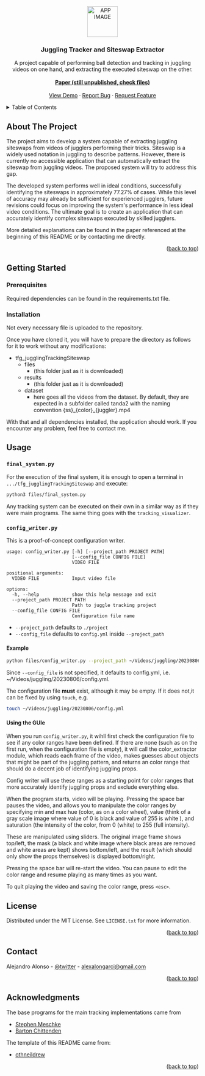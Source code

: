 <div align="center">
  <a href="https://github.com/othneildrew/Best-README-Template">
    <img src="images/logo.png" alt="APP IMAGE" width="80" height="80">
  </a>

  <h3 align="center">Juggling Tracker and Siteswap Extractor</h3>

  <p align="center">
    A project capable of performing ball detection and tracking in juggling videos on one hand, and extracting the executed siteswap on the other.
    <br />
    <br />
    <a href="https://github.com/AlejandroAlonsoG/tfg_jugglingTrackingSiteswap"><strong>Paper (still unpublished, check files)</strong></a>
    <br />
    <br />
    <a href="https://github.com/AlejandroAlonsoG/tfg_jugglingTrackingSiteswap">View Demo</a>
    ·
    <a href="https://github.com/AlejandroAlonsoG/tfg_jugglingTrackingSiteswap/issues">Report Bug</a>
    ·
    <a href="https://github.com/AlejandroAlonsoG/tfg_jugglingTrackingSiteswap/issues">Request Feature</a>
  </p>
</div>

<!-- TABLE OF CONTENTS -->
<details>
  <summary>Table of Contents</summary>
  <ol>
    <li>
      <a href="#about-the-project">About The Project</a>
    </li>
    <li>
      <a href="#getting-started">Getting Started</a>
      <ul>
        <li><a href="#prerequisites">Prerequisites</a></li>
        <li><a href="#installation">Installation</a></li>
      </ul>
    </li>
    <li><a href="#usage">Usage</a></li>
    <li><a href="#license">License</a></li>
    <li><a href="#contact">Contact</a></li>
    <li><a href="#acknowledgments">Acknowledgments</a></li>
  </ol>
</details>

<!-- ABOUT THE PROJECT -->
## About The Project

The project aims to develop a system capable of extracting juggling siteswaps from videos of jugglers performing their tricks. Siteswap is a widely used notation in juggling to describe patterns. However, there is currently no accessible application that can automatically extract the siteswap from juggling videos. The proposed system will try to address this gap.

The developed system performs well in ideal conditions, successfully identifying the siteswaps in approximately 77.27% of cases. While this level of accuracy may already be sufficient for experienced jugglers, future revisions could focus on improving the system's performance in less ideal video conditions. The ultimate goal is to create an application that can accurately identify complex siteswaps executed by skilled jugglers.

More detailed explanations can be found in the paper referenced at the beginning of this README or by contacting me directly.

<p align="right">(<a href="#readme-top">back to top</a>)</p>

<!-- GETTING STARTED -->
## Getting Started

### Prerequisites

Required dependencies can be found in the requirements.txt file.

### Installation

Not every necessary file is uploaded to the repository.

Once you have cloned it, you will have to prepare the directory as follows for it to work without any modifications:

- tfg_jugglingTrackingSiteswap
  - files
    - (this folder just as it is downloaded)
  - results
    - (this folder just as it is downloaded)
  - dataset
    - here goes all the videos from the dataset. By default, they are expected in a subfolder called tanda2 with the naming convention {ss}\_{color}\_{juggler}.mp4




With that and all dependencies installed, the application should work. If you encounter any problem, feel free to contact me.

<!-- USAGE EXAMPLES -->
## Usage

### `final_system.py`

For the execution of the final system, it is enough to open a terminal in `.../tfg_jugglingTrackingSiteswap` and execute:

```bash
python3 files/final_system.py
```

Any tracking system can be executed on their own in a similar way as if they were main programs. The same thing goes with the `tracking_visualizer`.

### `config_writer.py`

This is a proof-of-concept configuration writer.

```
usage: config_writer.py [-h] [--project_path PROJECT PATH]
                        [--config_file CONFIG FILE]
                        VIDEO FILE

positional arguments:
  VIDEO FILE            Input video file

options:
  -h, --help            show this help message and exit
  --project_path PROJECT PATH
                        Path to juggle tracking project
  --config_file CONFIG FILE
                        Configuration file name

```

* `--project_path` defaults to `./project`
* `--config_file` defaults to `config.yml` inside `--project_path`


#### Example

```bash
python files/config_writer.py --project_path ~/Videos/juggling/20230806 ~/Videos/juggling/20230806/ss3_blue_barton.mp4
```

Since `--config_file` is not specified, it defaults to config.yml, i.e. ~/Videos/juggling/20230806/config.yml. 

The configuration file **must** exist, although it may be empty. If it does not,it can be fixed by using `touch`, e.g.

```bash
touch ~/Videos/juggling/20230806/config.yml
```
#### Using the GUIe

When you run `config_writer.py`, it wihll first check the configuration file to
see if any color ranges have been defined. If there are none (such as on the first run, when the configuration file is empty), it will call the color\_extractor module, which reads each frame of the video, makes guesses about objects that might be part of the juggling pattern, and returns an color range that should do a decent job of identifying juggling props.

Config writer will use these ranges as a starting point for color ranges that more accurately identify juggling props and exclude everything else.

When the program starts, video will be playing. Pressing the space bar pauses the video, and allows you to manipulate the color ranges by specifying min and max hue (color, as on a color wheel), value (think of a gray scale image where value of 0 is black and value of 255 is white ), and saturation (the intensity of the color, from 0 (white) to 255 (full intensity).

These are manipulated using sliders. The original image frame shows top/left, the mask (a black and white image where black areas are removed and white areas are kept) shows bottom/left, and the result (which should only show the props themselves) is displayed bottom/right.

Pressing the space bar will re-start the video. You can pause to edit the color range and resume playing as many times as you want.

To quit playing the video and saving the color range, press `<esc>`.

<!-- LICENSE -->
## License

Distributed under the MIT License. See `LICENSE.txt` for more information.

<p align="right">(<a href="#readme-top">back to top</a>)</p>



<!-- CONTACT -->
## Contact

Alejandro Alonso - [@twitter](https://twitter.com/MelenalexYT) - alexalongarci@gmail.com

<p align="right">(<a href="#readme-top">back to top</a>)</p>



<!-- ACKNOWLEDGMENTS -->
## Acknowledgments

The base programs for the main tracking implementations came from

* [Stephen Meschke](https://github.com/smeschke/juggling)
* [Barton Chittenden](https://github.com/bartonski/juggling_detector)

The template of this README came from:
* [othneildrew](https://github.com/othneildrew/Best-README-Template/tree/master)

<p align="right">(<a href="#readme-top">back to top</a>)</p>
